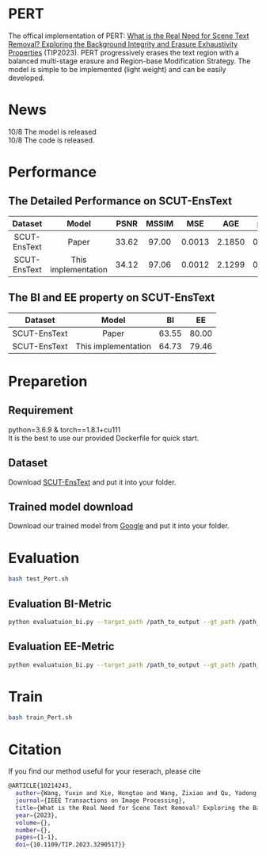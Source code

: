 # PERT
The offical implementation of PERT: [What is the Real Need for Scene Text Removal? Exploring the Background Integrity and Erasure Exhaustivity Properties](https://ieeexplore.ieee.org/document/10214243) (TIP2023). PERT progressively erases the text region with a balanced multi-stage erasure and Region-base Modification Strategy. The model is simple to be implemented (light weight) and can be easily developed.

# News
10/8 The model is released \
10/8 The code is released.

# Performance

## The Detailed Performance on SCUT-EnsText
 
|        Dataset     	|        Model       	| PSNR 	| MSSIM 	| MSE 	| AGE |  pEPs |  pCEPs |
|:------------------: |:------------------:	|:---------:	|:------:	|:---------:	|:---------:	|:---------:	|:---------:	|      
|    SCUT-EnsText     |  Paper 	|    33.62   	|     97.00  	|    0.0013   	|    2.1850   	|    0.0135   	|    0.0088   	|    
|    SCUT-EnsText   	|      This implementation   	|    34.12   	|     97.06   	|    0.0012   	|    2.1299   	|    0.0125   	|    0.0080   	| 

## The BI and EE property on SCUT-EnsText

|        Dataset     	|        Model       	| BI 	| EE 	|
|:------------------: |:------------------:	|:---------:	|:------:	|
|    SCUT-EnsText     |  Paper 	|    63.55   	|    80.00   	| 
|    SCUT-EnsText   	|      This implementation   	|    64.73   	|    79.46   	| 


# Preparetion

## Requirement

python=3.6.9 & torch==1.8.1+cu111 \
It is the best to use our provided Dockerfile for quick start.

## Dataset

Download [SCUT-EnsText](https://github.com/lcy0604/EraseNet) and put it into your folder.

## Trained model download

Download our trained model from [Google](https://drive.google.com/file/d/1uU8lGUIp62W5HkwyjzY3Mc15O0-_jkKP/view?usp=drive_link) and put it into your folder.

# Evaluation

```bash
bash test_Pert.sh
```
## Evaluation BI-Metric
```bash
python evaluatuion_bi.py --target_path /path_to_output --gt_path /path_to_label --BI True
```
## Evaluation EE-Metric
```bash
python evaluatuion_bi.py --target_path /path_to_output --gt_path /path_to_label --BI False
```

# Train
```bash
bash train_Pert.sh
```

# Citation
If you find our method useful for your reserach, please cite
```bash
@ARTICLE{10214243,
  author={Wang, Yuxin and Xie, Hongtao and Wang, Zixiao and Qu, Yadong and Zhang, Yongdong},
  journal={IEEE Transactions on Image Processing}, 
  title={What is the Real Need for Scene Text Removal? Exploring the Background Integrity and Erasure Exhaustivity Properties}, 
  year={2023},
  volume={},
  number={},
  pages={1-1},
  doi={10.1109/TIP.2023.3290517}}
```
